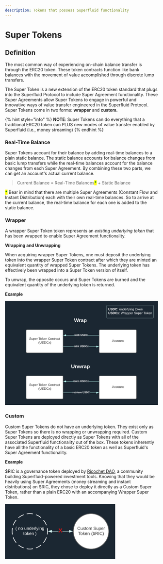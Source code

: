 ```yaml
---
description: Tokens that possess Superfluid functionality
---
```


# Super Tokens

## Definition

The most common way of experiencing on-chain balance transfer is through the ERC20 token. These token contracts function like bank balances with the movement of value accomplished through discrete lump transfers.

The Super Token is a new extension of the ERC20 token standard that plugs into the Superfluid Protocol to include Super Agreement functionality. These Super Agreements allow Super Tokens to engage in powerful and innovative ways of value transfer engineered in the Superfluid Protocol. Super Tokens come in two forms: **wrapper** and **custom.**

{% hint style="info" %}
**NOTE**: Super Tokens can do everything that a traditional ERC20 token can PLUS new modes of value transfer enabled by Superfluid (i.e., money streaming)
{% endhint %}

### **Real-Time Balance**

Super Tokens account for their balance by adding real-time balances to a plain static balance. The static balance accounts for balance changes from basic lump transfers while the real-time balances account for the balance changes from each Super Agreement. By combining these two parts, we can get an account's actual current balance.

> Current Balance = Real-Time Balances<mark style="color:green;">**\***</mark> + Static Balance

<mark style="color:green;">**\***</mark> Bear in mind that there are multiple Super Agreements (Constant Flow and Instant Distribution) each with their own real-time balances. So to arrive at the current balance, the real-time balance for each one is added to the static balance.

### **Wrapper**

A wrapper Super Token token represents an _existing underlying token_ that has been wrapped to enable Super Agreement functionality.&#x20;

**Wrapping and Unwrapping**

When acquiring wrapper Super Tokens, one must deposit the underlying token into the wrapper Super Token contract after which they are minted an equivalent quantity of wrapped Super Tokens. The underlying token has effectively been wrapped into a Super Token version of itself.

To unwrap, the opposite occurs and Super Tokens are burned and the equivalent quantity of the underlying token is returned.

**Example**

![](<../../.gitbook/assets/image (37).png>)

### Custom

Custom Super Tokens do not have an underlying token. They exist only as Super Tokens so there is no wrapping or unwrapping required. Custom Super Tokens are deployed directly as Super Tokens with all of the associated Superfluid functionality out of the box. These tokens inherently have all the functionality of a basic ERC20 token as well as Superfluid's Super Agreement functionality.

**Example**

$RIC is a governance token deployed by [Ricochet DAO](https://ricochet.exchange/), a community building Superfluid-powered investment tools. Knowing that they would be heavily using Super Agreements (money streaming and instant distributions) on $RIC, they chose to deploy it directly as a Custom Super Token, rather than a plain ERC20 with an accompanying Wrapper Super Token.

![](<../../.gitbook/assets/image (52).png>)

